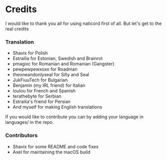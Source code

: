 # Credits
I would like to thank you all for using naticord first of all. But let's get to the real credits
### Translation
- Shavix for Polish
- Estrailia for Estonian, Swedish and Brainrot
- pmagixc for Romanian and Romanian (Gangster)
- pewpewpewxoxo for Roadman
- theoneandonlyseal for Silly and Seal
- JukFiuuTech for Bulgarian
- Benjamin (my IRL friend) for Italian
- loulou for French and Spanish
- terathebyte for Serbian
- Estrailia's friend for Persian
- And myself for making English translations

If you would like to contribute you can by adding your language in languages/ in the repo.

### Contributors
- Shavix for some README and code fixes
- Axel for maintaining the macOS build
